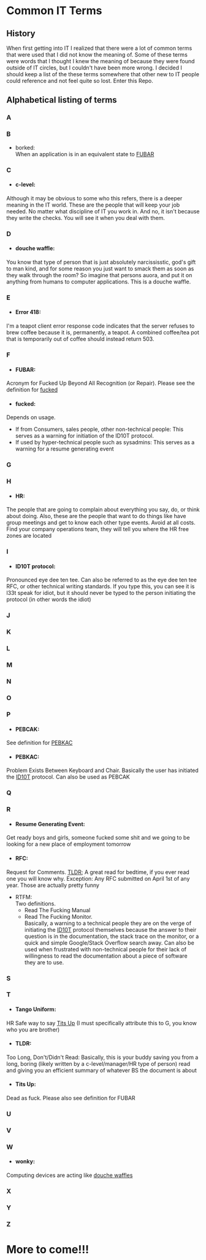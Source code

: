 # Common IT Terms

## History

When first getting into IT I realized that there were a lot of common terms that were used that I did not know the
meaning of. Some of these terms were words that I thought I knew the meaning of because they were found outside of IT
circles, but I couldn't have been more wrong. I decided I should keep a list of the these terms somewhere that other new
to IT people could reference and not feel quite so lost. Enter this Repo.

## Alphabetical listing of terms

### A

### B

- borked:  
When an application is in an equivalent state to [FUBAR](#fubar)

### C

- #### c-level:  
Although it may be obvious to some who this refers, there is a deeper meaning in the IT world. These are the people that will keep your job needed. No matter what discipline of IT you work in. And no, it isn't because they write the checks. You will see it when you deal with them.

### D
- #### douche waffle:  
You know that type of person that is just absolutely narcississtic, god's gift to man kind, and for some reason you just want to smack them as soon as they walk through the room? So imagine that persons auora, and put it on anything from humans to computer applications. This is a douche waffle. 

### E

- #### Error 418:  
I'm a teapot client error response code indicates that the server refuses to brew coffee because it is, permanently, a teapot. A combined coffee/tea pot that is temporarily out of coffee should instead return 503.

### F

- #### FUBAR:  
Acronym for Fucked Up Beyond All Recognition (or Repair). Please see the definition for [fucked](#fucked)
- #### fucked:  
Depends on usage.
  - If from Consumers, sales people, other non-technical people: This serves as a warning for initiation of the ID10T protocol.
  - If used by hyper-technical people such as sysadmins: This serves as a warning for a resume generating event

### G

### H

- #### HR:  
The people that are going to complain about everything you say, do, or think about doing. Also, these are the people that want to do things like have group meetings and get to know each other type events. Avoid at all costs. Find your company operations team, they will tell you where the HR free zones are located

### I

- #### ID10T protocol:  
Pronounced eye dee ten tee. Can also be referred to as the eye dee ten tee RFC, or other technical writing standards. If you type this, you can see it is l33t speak for idiot, but it should never be typed to the person initiating the protocol (in other words the idiot)

### J

### K

### L

### M

### N

### O

### P

- #### PEBCAK:  
See definition for [PEBKAC](#pebkac)
- #### PEBKAC:  
Problem Exists Between Keyboard and Chair. Basically the user has initiated the [ID10T](#id10t-protocol) protocol. Can also be used as PEBCAK

### Q

### R

- #### Resume Generating Event: 
Get ready boys and girls, someone fucked some shit and we going to be looking for a new place of employment tomorrow
- #### RFC:  
Request for Comments. [TLDR](#tldr); A great read for bedtime, if you ever read one you will know why. Exception: Any RFC submitted on April 1st of any year. Those are actually pretty funny
- RTFM:  
Two definitions.
  - Read The Fucking Manual
  - Read The Fucking Monitor.  
  Basically, a warning to a technical people they are on the verge of initiating the [ID10T](#id10t) protocol themselves because the answer to their question is in the documentation, the stack trace on the monitor, or a quick and simple Google/Stack Overflow search away. Can also be used when frustrated with non-technical people for their lack of willingness to read the documentation about a piece of software they are to use.

### S

### T

- #### Tango Uniform:  
HR Safe way to say [Tits Up](#tits-up) (I must specifically attribute this to G, you know who you are brother)
- #### TLDR:  
Too Long, Don't/Didn't Read: Basically, this is your buddy saving you from a long, boring (likely written by a c-level/manager/HR type of person) read and giving you an efficient summary of whatever BS the document is about
- #### Tits Up:  
Dead as fuck. Please also see definition for FUBAR

### U

### V

### W

- #### wonky:  
Computing devices are acting like [douche waffles](#douch-waffle)

### X

### Y

### Z

# More to come!!!
